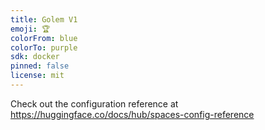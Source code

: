 ```yaml
---
title: Golem V1
emoji: 🏆
colorFrom: blue
colorTo: purple
sdk: docker
pinned: false
license: mit
---
```


Check out the configuration reference at https://huggingface.co/docs/hub/spaces-config-reference
